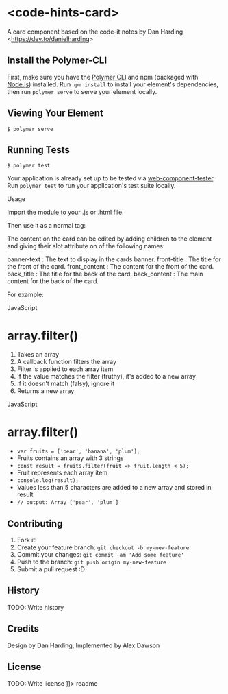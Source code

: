 # \<code-hints-card\>

A card component based on the code-it notes by Dan Harding &lt;https://dev.to/danielharding&gt;

## Install the Polymer-CLI

First, make sure you have the [Polymer CLI](https://www.npmjs.com/package/polymer-cli) and npm (packaged with [Node.js](https://nodejs.org)) installed. Run `npm install` to install your element's dependencies, then run `polymer serve` to serve your element locally.

## Viewing Your Element

```
$ polymer serve
```

## Running Tests

```
$ polymer test
```

Your application is already set up to be tested via [web-component-tester](https://github.com/Polymer/web-component-tester). Run `polymer test` to run your application's test suite locally.

<snippet>
  <content><![CDATA[
# ${1:Code Hint Cards}
A card component based on the code-it notes by Dan Harding &lt;https://dev.to/danielharding&gt;
## Installation
To install, copy the code from code-hinst-card.js, npm install --save lit-element and use it in your project!

## Usage
Import the module to your .js or .html file.

Then use it as a normal tag:

<code-hint-card></code-hint-card>

The content on the card can be edited by adding children to the element and giving their slot attribute on of the following names:

banner-text : The text to display in the cards banner.
front-title : The title for the front of the card.
front_content : The content for the front of the card.
back_title : The title for the back of the card.
back_content : The main content for the back of the card.


For example: 

<code-hints-card>
    <span slot="banner-text"><i class="fab fa-js-square"></i> JavaScript</span>
    <h1 slot="front_title"><i class="fas fa-filter"></i></i>array.filter()</h1>
    <ol slot="front_content">
        <li>Takes an array</li>
        <li>A callback function filters the array</li>
        <li>Filter is applied to each array item</li>
        <li>If the value matches the filter (truthy), it's added to a new array</li>
        <li>If it doesn't match (falsy), ignore it</li>
        <li>Returns a new array</li>
    </ol>
    <span slot="banner-text_back"><i class="fab fa-js-square"></i> JavaScript</span>
    <h1 slot="back_title"><i class="fas fa-filter"></i></i>array.filter()</h1>
    <ul slot="back_content">
        <li><code>var fruits = ['pear', 'banana', 'plum'];</code></li>
        <li class="comment">Fruits contains an array with 3 strings</li>
        <li><code>const result = fruits.filter(fruit => fruit.length < 5); </code></li>
        <li class="comment">Fruit represents each array item</li>
        <li><code>console.log(result);</code></li>
        <li class="comment">Values less than 5 characters are added to a new array and stored in result</li>
        <li><code>// output: Array ['pear', 'plum']</code></li>
    </ul>
</code-hints-card>

## Contributing
1. Fork it!
2. Create your feature branch: `git checkout -b my-new-feature`
3. Commit your changes: `git commit -am 'Add some feature'`
4. Push to the branch: `git push origin my-new-feature`
5. Submit a pull request :D
## History
TODO: Write history
## Credits
Design by Dan Harding, Implemented by Alex Dawson
## License
TODO: Write license
]]></content>
  <tabTrigger>readme</tabTrigger>
</snippet>